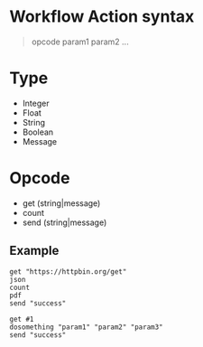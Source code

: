 # Workflow Action syntax

> opcode param1 param2 ...

# Type

- Integer
- Float
- String
- Boolean
- Message

# Opcode

- get (string|message)
- count
- send (string|message)

## Example

```action
get "https://httpbin.org/get"
json
count
pdf
send "success"
```

```action
get #1
dosomething "param1" "param2" "param3" 
send "success"
```
